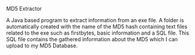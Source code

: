 MD5 Extractor

A Java based program to extract information from an exe file. A folder is automatically created with the name of the MD5 hash containing text files related to the exe such as firstbytes, basic information and a SQL file. This SQL file contains the gathered information about the MD5 which I can upload to my MD5 Database.
